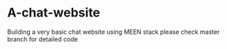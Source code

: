 # A-chat-website
Building a very basic chat website using MEEN stack
please check master branch for detailed code
